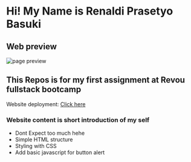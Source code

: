 # Hi! My Name is Renaldi Prasetyo Basuki
## Web preview
![page preview](https://raw.githubusercontent.com/RevoU-FSSE-2/week-1-RPrasetyoB/blob/main/image/preview.png)

## This Repos is for my first assignment at Revou fullstack bootcamp
Website deployment: [Click here](https://renaldipb.netlify.app/)
### Website content is short introduction of my self
- Dont Expect too much hehe
- Simple HTML structure
- Styling with CSS
- Add basic javascript for button alert



